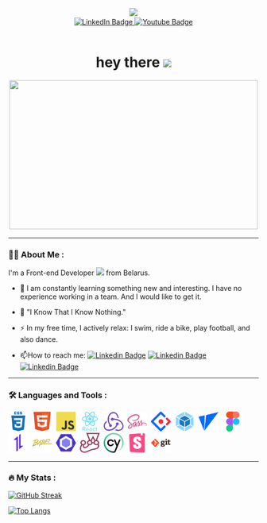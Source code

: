 <div align="center">

<div id="header">
  <img src="https://media.giphy.com/media/l0HlNaQ6gWfllcjDO/giphy.gif" width="200"/>
</div>

<div id="badges">
  <a href="https://www.linkedin.com/in/valiantsin-konopatsky/">
    <img src="https://img.shields.io/badge/LinkedIn-blue?style=for-the-badge&logo=linkedin&logoColor=white" alt="LinkedIn Badge"/>
  </a>
  <a href="https://www.youtube.com/channel/UC94FO8WjV346xidJ2_xRLQA/featured">
    <img src="https://img.shields.io/badge/YouTube-red?style=for-the-badge&logo=youtube&logoColor=white" alt="Youtube Badge"/>
  </a>
</div>

<img src="https://komarev.com/ghpvc/?username=ValentinBrest&style=flat-square&color=blue" alt=""/>
  
  <h1>
  hey there
  <img src="https://media.giphy.com/media/hvRJCLFzcasrR4ia7z/giphy.gif" width="30px"/>
</h1>
</div>

<div align="center">
  <img src="https://media.giphy.com/media/dWesBcTLavkZuG35MI/giphy.gif" width="500" height="300"/>
</div>

---
### :man_technologist: About Me :
I'm a Front-end Developer <img src="https://media.giphy.com/media/WUlplcMpOCEmTGBtBW/giphy.gif" width="30"> from Belarus.
- :telescope: I am constantly learning something new and interesting. I have no experience working in a team. And I would like to get it.

- :seedling: "I Know That I Know Nothing."

- :zap: In my free time, I actively relax: I swim, ride a bike, play football, and also dance.

- :mailbox:How to reach me: [![Linkedin Badge](https://img.shields.io/badge/-Valentin-blue?style=flat&logo=Linkedin&logoColor=white)](https://www.linkedin.com/in/valiantsin-konopatsky/) [![Linkedin Badge](https://img.shields.io/badge/-vkon9292@gmail.com-green?style=flat&logo=Gmail&logoColor=white)](https://www.google.com/gmail/about/) [![Linkedin Badge](https://img.shields.io/badge/-Konopasies@yandex.by-green?style=flat&logo=yandex&logoColor=white)](https://mail.yandex.by/)

---

### :hammer_and_wrench: Languages and Tools :

<div>
  <img src="https://github.com/devicons/devicon/blob/master/icons/css3/css3-plain-wordmark.svg"  title="CSS3" alt="CSS" width="40" height="40"/>&nbsp;
  <img src="https://github.com/devicons/devicon/blob/master/icons/html5/html5-original.svg" title="HTML5" alt="HTML" width="40" height="40"/>&nbsp;
  <img src="https://github.com/devicons/devicon/blob/master/icons/javascript/javascript-original.svg" title="JavaScript" alt="JavaScript" width="40" height="40"/>&nbsp;
  <img src="https://github.com/devicons/devicon/blob/master/icons/react/react-original-wordmark.svg" title="React" alt="React" width="40" height="40"/>&nbsp;  
  <img src="https://github.com/devicons/devicon/blob/master/icons/redux/redux-original.svg" title="Redux" alt="Redux " width="40" height="40"/>&nbsp;
  <img src="https://github.com/devicons/devicon/blob/master/icons/sass/sass-original.svg" title="sass" alt="sass" width="40" height="40"/>&nbsp;
  <img src="https://github.com/devicons/devicon/blob/master/icons/antdesign/antdesign-plain.svg" title="ANT Design" alt="ANT Design" width="40" height="40"/>&nbsp;
  <img src="https://github.com/devicons/devicon/blob/master/icons/webpack/webpack-original.svg" title="webpack" alt="webpack" width="40" height="40"/>&nbsp;
  <img src="https://github.com/devicons/devicon/blob/master/icons/vite/vite-original.svg" title="vite" alt="vite" width="40" height="40"/>&nbsp;
  <img src="https://github.com/devicons/devicon/blob/master/icons/figma/figma-original.svg" title="Figma" alt="Figma" width="40" height="40"/>&nbsp;
  <img src="https://github.com/devicons/devicon/blob/master/icons/axios/axios-plain.svg" title="axios" alt="axios" width="40" height="40"/>&nbsp;
  <img src="https://github.com/devicons/devicon/blob/master/icons/babel/babel-original.svg" title="babel"  alt="babel" width="40" height="40"/>&nbsp;
  <img src="https://github.com/devicons/devicon/blob/master/icons/eslint/eslint-original.svg" title="eslint"  alt="eslint" width="40" height="40"/>&nbsp;
  <img src="https://github.com/devicons/devicon/blob/master/icons/jest/jest-plain.svg" title="jest" alt="jest" width="40" height="40"/>&nbsp;
  <img src="https://github.com/devicons/devicon/blob/master/icons/cypressio/cypressio-original.svg" title="cypressio" alt="cypressio" width="40" height="40"/>&nbsp;
  <img src="https://github.com/devicons/devicon/blob/master/icons/storybook/storybook-original.svg" title="storybook" alt="storybook" width="40" height="40"/>&nbsp;
  <img src="https://github.com/devicons/devicon/blob/master/icons/git/git-original-wordmark.svg" title="Git" **alt="Git" width="40" height="40"/>
</div>

---

### :fire: My Stats :

[![GitHub Streak](http://github-readme-streak-stats.herokuapp.com?user=ValentinBrest&theme=dark&background=000000)](https://git.io/streak-stats)

[![Top Langs](https://github-readme-stats.vercel.app/api/top-langs/?username=ValentinBrest&layout=compact&theme=vision-friendly-dark)](https://github.com/anuraghazra/github-readme-stats)
